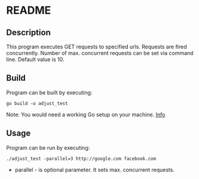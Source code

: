 # README

## Description

This program executes GET requests to specified urls.
Requests are fired concurrently. Number of max. concurrent requests can be set via command line.
Default value is 10.

## Build

Program can be built by executing:

`go build -o adjust_test`

Note: You would need a working Go setup on your machine. [Info](https://golang.org/doc/install)

## Usage

Program can be run by executing:

`./adjust_test -parallel=3 http://google.com facebook.com`

- parallel - is optional parameter. It sets max. concurrent requests.

